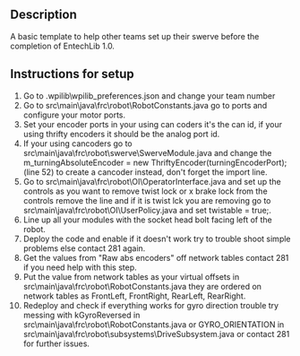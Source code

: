 ## Description

A basic template to help other teams set up their swerve before the completion of EntechLib 1.0.

## Instructions for setup

1. Go to .wpilib\wpilib_preferences.json and change your team number
2. Go to src\main\java\frc\robot\RobotConstants.java go to ports and configure your motor ports.
3. Set your encoder ports in your using can coders it's the can id, if your using thrifty encoders it should be the analog port id.
4. If your using cancoders go to src\main\java\frc\robot\swerve\SwerveModule.java and change the m_turningAbsoluteEncoder = new ThriftyEncoder(turningEncoderPort); (line 52) to create a cancoder instead, don't forget the import line.
5. Go to src\main\java\frc\robot\OI\OperatorInterface.java and set up the controls as you want to remove twist lock or x brake lock from the controls remove the line and if it is twist lck you are removing go to src\main\java\frc\robot\OI\UserPolicy.java and set twistable = true;.
6. Line up all your modules with the socket head bolt facing left of the robot.
7. Deploy the code and enable if it doesn't work try to trouble shoot simple problems else contact 281 again.
8. Get the values from "Raw abs encoders" off network tables contact 281 if you need help with this step.
9. Put the value from network tables as your virtual offsets in src\main\java\frc\robot\RobotConstants.java they are ordered on network tables as FrontLeft, FrontRight, RearLeft, RearRight.
10. Redeploy and check if everything works for gyro direction trouble try messing with kGyroReversed in src\main\java\frc\robot\RobotConstants.java or GYRO_ORIENTATION in src\main\java\frc\robot\subsystems\DriveSubsystem.java or contact 281 for further issues.